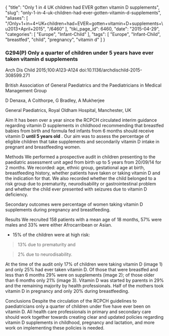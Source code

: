 {
    "title": "Only 1 in 4 UK children had EVER gotten vitamin D supplements",
    "slug": "only-1-in-4-uk-children-had-ever-gotten-vitamin-d-supplements",
    "aliases": [
        "/Only+1+in+4+UK+children+had+EVER+gotten+vitamin+D+supplements+\u2013+April+2015",
        "/6460"
    ],
    "tiki_page_id": 6460,
    "date": "2015-04-29",
    "categories": [
        "Europe",
        "Infant-Child"
    ],
    "tags": [
        "Europe",
        "Infant-Child",
        "breastfed",
        "child",
        "pregnancy",
        "vitamin d"
    ]
}


### G294(P) Only a quarter of children under 5 years have ever taken vitamin d supplements

Arch Dis Child 2015;100:A123-A124 doi:10.1136/archdischild-2015-308599.271

British Association of General Paediatrics and the Paediatricians in Medical Management Group

D Denaxa, A Colthorpe, G Bradley, A Mukherjee

General Paediatrics, Royal Oldham Hospital, Manchester, UK

Aim It has been over a year since the RCPCH circulated interim guidance regarding vitamin D supplements in childhood recommending that breastfed babies from birth and formula fed infants from 6 months should receive vitamin D  **until 5 years old** . Our aim was to assess the percentage of eligible children that take supplements and secondarily vitamin D intake in pregnant and breastfeeding women.

Methods We performed a prospective audit in children presenting to the paediatric assessment unit aged from birth up to 5 years from 20/09/14 for 2 months. We recorded: age, ethnic group, gestational age at birth, breastfeeding history, whether patients have taken or taking vitamin D and the indication for that. We also recorded whether the child belonged to a risk group due to prematurity, neurodisability or gastrointestinal problem and whether the child ever presented with seizures due to vitamin D deficiency.

Secondary outcomes were percentage of women taking vitamin D supplements during pregnancy and breastfeeding.

Results We recruited 158 patients with a mean age of 18 months, 57% were males and 33% were either Afrocarribean or Asian. 

* 15% of the children were at high risk: 

> 13% due to prematurity and 

> 2% due to neurodisability. 

At the time of the audit only 17% of children were taking vitamin D (image 1) and only 25% had ever taken vitamin D. Of those that were breastfed and less than 6 months 29% were on supplements (image 2); of those older than 6 months only 21% (image 3). Vitamin D was started by parents in 29% and the remaining majority by health professionals. Half of the mothers took vitamin D in pregnancy and only 20% during breastfeeding.

Conclusions Despite the circulation of the RCPCH guidelines to paediatricians only a quarter of children under five have ever been on vitamin D. All health care professionals in primary and secondary care should work together towards creating clear and updated policies regarding vitamin D supplements in childhood, pregnancy and lactation, and more work on implementing these policies is needed.